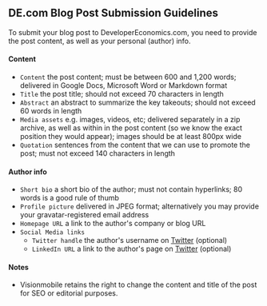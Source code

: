 ## DE.com Blog Post Submission Guidelines

To submit your blog post to DeveloperEconomics.com, you need to provide the post content, as well as your personal (author) info.

#### Content

* `Content` the post content; must be between 600 and 1,200 words; delivered in Google Docs, Microsoft Word or Markdown format
* `Title` the post title; should not exceed 70 characters in length
* `Abstract` an abstract to summarize the key takeouts; should not exceed 60 words in length
* `Media assets` e.g. images, videos, etc; delivered separately in a zip archive, as well as within in the post content (so we know the exact position they would appear); images should be at least 800px wide
* `Quotation` sentences from the content that we can use to promote the post; must not exceed 140 characters in length

#### Author info

* `Short bio` a short bio of the author; must not contain hyperlinks; 80 words is a good rule of thumb
* `Profile picture` delivered in JPEG format; alternatively you may provide your gravatar-registered email address
* `Homepage URL` a link to the author's company or blog URL
* `Social Media links`
  * `Twitter handle` the author's username on [Twitter](https://twitter.com/) (optional)
  * `LinkedIn URL` a link to the author's page on [Twitter](https://twitter.com/) (optional)

#### Notes

* Visionmobile retains the right to change the content and title of the post for SEO or editorial purposes.
